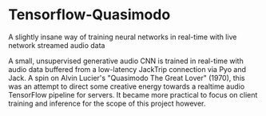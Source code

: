 # Tensorflow-Quasimodo
A slightly insane way of training neural networks in real-time with live network streamed audio data

A small, unsupervised generative audio CNN is trained in real-time with audio data buffered from a low-latency JackTrip connection via Pyo and Jack. A spin on Alvin Lucier's "Quasimodo The Great Lover" (1970), this was an attempt to direct some creative energy towards a realtime audio TensorFlow pipeline for servers. It became more practical to focus on client training and inference for the scope of this project however. 
